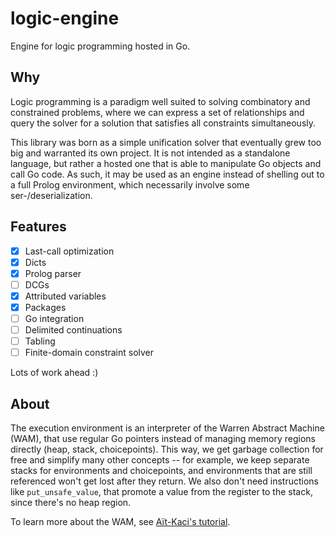 # logic-engine

Engine for logic programming hosted in Go.

## Why

Logic programming is a paradigm well suited to solving combinatory and constrained problems, where we
can express a set of relationships and query the solver for a solution that satisfies all constraints
simultaneously.

This library was born as a simple unification solver that eventually grew too big and warranted its own
project. It is not intended as a standalone language, but rather a hosted one that is able to manipulate
Go objects and call Go code. As such, it may be used as an engine instead of shelling out to a
full Prolog environment, which necessarily involve some ser-/deserialization.

## Features

- [x] Last-call optimization
- [x] Dicts
- [x] Prolog parser
- [ ] DCGs
- [X] Attributed variables
- [X] Packages
- [ ] Go integration
- [ ] Delimited continuations
- [ ] Tabling
- [ ] Finite-domain constraint solver

Lots of work ahead :)

## About

The execution environment is an interpreter of the Warren Abstract Machine (WAM), that use regular Go pointers
instead of managing memory regions directly (heap, stack, choicepoints). This way, we get garbage collection
for free and simplify many other concepts -- for example, we keep separate stacks for environments and
choicepoints, and environments that are still referenced won't get lost after they return. We also don't need
instructions like `put_unsafe_value`, that promote a value from the register to the stack, since there's no
heap region.

To learn more about the WAM, see [Aït-Kaci's tutorial](https://direct.mit.edu/books/book/4253/Warren-s-Abstract-MachineA-Tutorial-Reconstruction).
